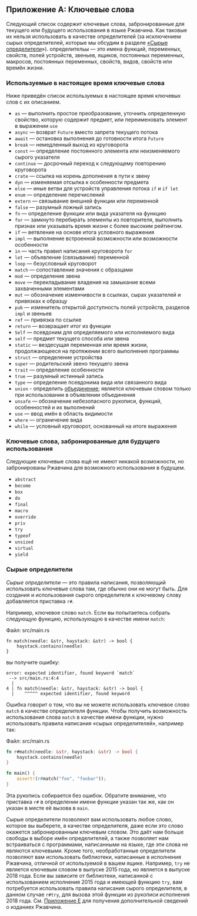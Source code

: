 ## Приложение A: Ключевые слова

Следующий список содержит ключевые слова, забронированные для текущего или будущего использования в языке Ржавчина. Как таковые их нельзя использовать в качестве определителей (за исключением сырых определителей, которые мы обсудим в разделе [«Сырые определители]<!-- ignore -->»). определительы — это имена функций, переменных, свойств, полей устройств, звеньев, ящиков, постоянных переменных, макросов, постоянных переменных, свойств, видов, свойств или времён жизни.

### Используемые в настоящее время ключевые слова

Ниже приведён список используемых в настоящее время ключевых слов с их описанием.

-  `as` — выполнить простое преобразование, уточнить определенную свойство, которую содержит предмет, или переименовать элемент в выражении `use`
- `async` — возврат `Future` вместо запрета текущего потока
- `await` — остановка выполнения до готовности итога `Future`
- `break` — немедленный выход из круговорота
- `const` — определение постоянного элемента или неизменяемого сырого указателя
- `continue` — досрочный переход к следующему повторению круговорота
- `crate` — ссылка на корень дополнения в пути к звену
- `dyn` — изменяемая отсылка к особенности предмета
- `else` — иные  ветви для устройств управления потока `if` и `if let`
- `enum` — определение перечислений
- `extern` — связывание внешней функции или переменной
- `false` — разумный ложный запись
- `fn` — определение функции или вида указателя на функцию
- `for` — замкнуто перебирать элементы из повторителя, выполнить признак или указывать время жизни с более высоким рейтингом.
- `if` — ветвление на основе итога условного выражения
- `impl` — выполнение встроенной возможности или возможности особенности
- `in` — часть правил написания круговорота `for`
- `let` — объявление (связывание) переменной
- `loop` — безусловный круговорот
- `match` — сопоставление значения с образцами
- `mod` — определение звена
- `move` — перекладывание владения на замыкание всеми захваченными элементами
- `mut` — обозначение изменчивости в ссылках, сырах указателей и привязках к образцу
- `pub` — изменитель открытой доступность полей устройств, разделов `impl` и звеньев
- `ref` — привязка по ссылке
- `return` — возвращает итог из функции
- `Self` — псевдоним для определяемого или исполняемого вида
- `self` — предмет текущего способа или звена
- `static` — вездесущая переменная или время жизни, продолжающееся на протяжении всего выполнения программы
- `struct` — определение устройства
- `super` — родительский звено текущего звена
- `trait` — определение особенности
- `true` — разумный истинный запись
- `type` — определение псевдонима вида или связанного вида
- `union` - определить [объединение]<!-- ignore -->; является ключевым словом только при использовании в объявлении объединения
- `unsafe` — обозначение небезопасного рукописи, функций, особенностей и их выполнений
- `use` — ввод имён в область видимости
- `where` — ограничение вида
- `while` — условный круговорот, основанный на итоге выражения

### Ключевые слова, забронированные для будущего использования

Следующие ключевые слова ещё не имеют никакой возможности, но забронированы Ржавчина для возможного использования в будущем.

- `abstract`
- `become`
- `box`
- `do`
- `final`
- `macro`
- `override`
- `priv`
- `try`
- `typeof`
- `unsized`
- `virtual`
- `yield`

### Сырые определители

*Сырые определители* — это правила написания, позволяющий использовать ключевые слова там, где обычно они не могут быть. Для создания и использования сырого определителя к ключевому слову добавляется приставка `r#`.

Например, ключевое слово `match`. Если вы попытаетесь собрать следующую функцию, использующую в качестве имени `match`:

<span class="filename">Файл: src/main.rs</span>

```rust,ignore,does_not_compile
fn match(needle: &str, haystack: &str) -> bool {
    haystack.contains(needle)
}
```

вы получите ошибку:

```text
error: expected identifier, found keyword `match`
 --> src/main.rs:4:4
  |
4 | fn match(needle: &str, haystack: &str) -> bool {
  |    ^^^^^ expected identifier, found keyword
```

Ошибка говорит о том, что вы не можете использовать ключевое слово `match` в качестве определителя функции. Чтобы получить возможность использования слова `match` в качестве имени функции, нужно использовать правила написания «сырых определителей», например так:

<span class="filename">Файл: src/main.rs</span>

```rust
fn r#match(needle: &str, haystack: &str) -> bool {
    haystack.contains(needle)
}

fn main() {
    assert!(r#match("foo", "foobar"));
}
```

Эта рукопись собирается без ошибок. Обратите внимание, что приставка `r#` в определении имени функции указан так же, как он указан в месте её вызова в `main`.

Сырые определители позволяют вам использовать любое слово, которое вы выберете, в качестве определителя, даже если это слово окажется забронированным ключевым словом. Это даёт нам больше свободы в выборе имён определителей, а также позволяет нам встраиваться с программами, написанными на языке, где эти слова не являются ключевыми. Кроме того, необработанные определители позволяют вам использовать библиотеки, написанные в исполнения Ржавчина, отличной от используемой в вашем ящике. Например, `try` не является ключевым словом в выпуске 2015 года, но является в выпуске 2018 года. Если вы зависите от библиотеки, написанной с использованием исполнения 2015 года и имеющей функцию `try`, вам потребуется использовать правила написания сырого определителя, в данном случае `r#try`, для вызова этой функции из рукописи исполнения 2018 года. См. [Приложение E]<!-- ignore --> для получения дополнительной сведений о изданиех Ржавчина.


[«Сырые определители]: #raw-identifiers
[объединение]: ../reference/items/unions.html
[Приложение E]: appendix-05-editions.html